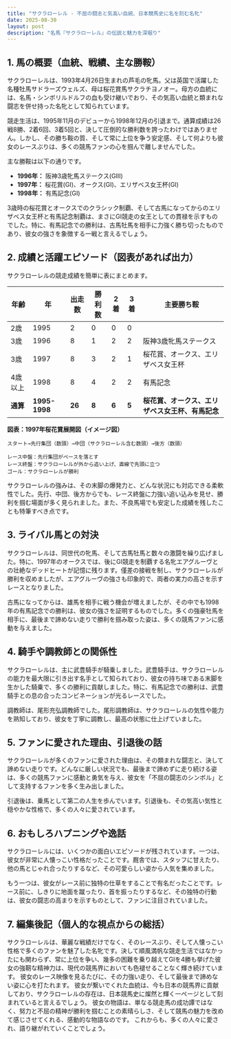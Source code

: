 ```yaml
---
title: "サクラローレル - 不屈の闘志と気高い血統、日本競馬史に名を刻む名牝"
date: 2025-08-30
layout: post
description: "名馬『サクラローレル』の伝説と魅力を深堀り"
---
```


## 1. 馬の概要（血統、戦績、主な勝鞍）

サクラローレルは、1993年4月26日生まれの芦毛の牝馬。父は英国で活躍した名種牡馬サドラーズウェルズ、母は桜花賞馬サクラチヨノオー。母方の血統には、名馬・シンボリルドルフの血も受け継いでおり、その気高い血統と類まれな闘志を併せ持った名牝として知られています。

競走生活は、1995年11月のデビューから1998年12月の引退まで。通算成績は26戦8勝、2着6回、3着5回と、決して圧倒的な勝利数を誇ったわけではありません。しかし、その勝ち鞍の質、そして常に上位を争う安定感、そして何よりも彼女のレースぶりは、多くの競馬ファンの心を掴んで離しませんでした。

主な勝鞍は以下の通りです。

* **1996年：** 阪神3歳牝馬ステークス(GIII)
* **1997年：** 桜花賞(GI)、オークス(GI)、エリザベス女王杯(GI)
* **1998年：** 有馬記念(GI)

3歳時の桜花賞とオークスでのクラシック制覇、そして古馬になってからのエリザベス女王杯と有馬記念制覇は、まさにGI競走の女王としての貫禄を示すものでした。特に、有馬記念での勝利は、古馬牡馬を相手に力強く勝ち切ったものであり、彼女の強さを象徴する一戦と言えるでしょう。


## 2. 成績と活躍エピソード（図表があれば出力）

サクラローレルの競走成績を簡単に表にまとめます。

| 年齢 | 年 | 出走数 | 勝利数 | 2着 | 3着 | 主要勝ち鞍 |
|---|---|---|---|---|---|---|
| 2歳 | 1995 | 2 | 0 | 0 | 0 |  |
| 3歳 | 1996 | 8 | 1 | 2 | 2 | 阪神3歳牝馬ステークス |
| 3歳 | 1997 | 8 | 3 | 2 | 1 | 桜花賞、オークス、エリザベス女王杯 |
| 4歳以上 | 1998 | 8 | 4 | 2 | 2 | 有馬記念 |
| **通算** | **1995-1998** | **26** | **8** | **6** | **5** | **桜花賞、オークス、エリザベス女王杯、有馬記念** |


**図表：1997年桜花賞展開図（イメージ図）**

```
スタート→先行集団（数頭）→中団（サクラローレル含む数頭）→後方（数頭）

レース中盤：先行集団がペースを落とす
レース終盤：サクラローレルが外から追い上げ、直線で先頭に立つ
ゴール：サクラローレルが勝利
```

サクラローレルの強みは、その末脚の爆発力と、どんな状況にも対応できる柔軟性でした。先行、中団、後方からでも、レース終盤に力強い追い込みを見せ、勝利を掴む場面が多く見られました。また、不良馬場でも安定した成績を残したことも特筆すべき点です。


## 3. ライバル馬との対決

サクラローレルは、同世代の牝馬、そして古馬牡馬と数々の激闘を繰り広げました。特に、1997年のオークスでは、後にGI競走を制覇する名牝エアグルーヴとの壮絶なデッドヒートが記憶に残ります。僅差の接戦を制し、サクラローレルが勝利を収めましたが、エアグルーヴの強さも印象的で、両者の実力の高さを示すレースとなりました。

古馬になってからは、雄馬を相手に戦う機会が増えましたが、その中でも1998年の有馬記念での勝利は、彼女の強さを証明するものでした。多くの強豪牡馬を相手に、最後まで諦めない走りで勝利を掴み取った姿は、多くの競馬ファンに感動を与えました。


## 4. 騎手や調教師との関係性

サクラローレルは、主に武豊騎手が騎乗しました。武豊騎手は、サクラローレルの能力を最大限に引き出す名手として知られており、彼女の持ち味である末脚を生かした騎乗で、多くの勝利に貢献しました。特に、有馬記念での勝利は、武豊騎手との息の合ったコンビネーションが光るレースでした。

調教師は、尾形充弘調教師でした。尾形調教師は、サクラローレルの気性や能力を熟知しており、彼女を丁寧に調教し、最高の状態に仕上げていました。


## 5. ファンに愛された理由、引退後の話

サクラローレルが多くのファンに愛された理由は、その類まれな闘志と、決して諦めない走りです。どんなに厳しい状況でも、最後まで諦めずに走り続ける姿は、多くの競馬ファンに感動と勇気を与え、彼女を「不屈の闘志のシンボル」として支持するファンを多く生み出しました。

引退後は、乗馬として第二の人生を歩んでいます。引退後も、その気高い気性と穏やかな性格で、多くの人々に愛されています。


## 6. おもしろハプニングや逸話

サクラローレルには、いくつかの面白いエピソードが残されています。一つは、彼女が非常に人懐っこい性格だったことです。厩舎では、スタッフに甘えたり、他の馬とじゃれ合ったりするなど、その可愛らしい姿から人気を集めました。

もう一つは、彼女がレース前に独特の仕草をすることで有名だったことです。レース前に、しきりに地面を蹴ったり、首を振ったりするなど、その独特の行動は、彼女の闘志の高まりを示すものとして、ファンに注目されていました。


## 7. 編集後記（個人的な視点からの総括）

サクラローレルは、華麗な戦績だけでなく、そのレースぶり、そして人懐っこい性格で多くのファンを魅了した名牝です。決して順風満帆な競走生活ではなかったにも関わらず、常に上位を争い、幾多の困難を乗り越えてGIを4勝も挙げた彼女の強靭な精神力は、現代の競馬界においても色褪せることなく輝き続けています。  彼女のレース映像を見るたびに、その力強い走り、そして最後まで諦めない姿に心を打たれます。  彼女が繋いでくれた血統は、今も日本の競馬界に貢献しており、サクラローレルの存在は、日本競馬史に燦然と輝く一ページとして刻まれていると言えるでしょう。  彼女の物語は、単なる競走馬の成功譚ではなく、努力と不屈の精神が勝利を掴むことの素晴らしさ、そして競馬の魅力を改めて感じさせてくれる、感動的な物語なのです。  これからも、多くの人々に愛され、語り継がれていくことでしょう。
